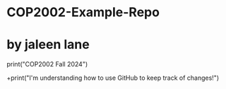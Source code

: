 # COP2002-Example-Repo
# by jaleen lane

print("COP2002 Fall 2024")

+print("I'm understanding how to use GitHub to keep track of changes!")

